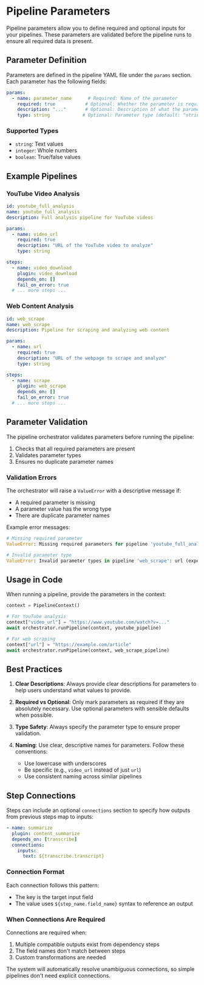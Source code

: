 # Pipeline Parameters

Pipeline parameters allow you to define required and optional inputs for your pipelines. These parameters are validated before the pipeline runs to ensure all required data is present.

## Parameter Definition

Parameters are defined in the pipeline YAML file under the `params` section. Each parameter has the following fields:

```yaml
params:
  - name: parameter_name      # Required: Name of the parameter
    required: true           # Optional: Whether the parameter is required (default: true)
    description: "..."       # Optional: Description of what the parameter is used for
    type: string            # Optional: Parameter type (default: "string")
```

### Supported Types
- `string`: Text values
- `integer`: Whole numbers
- `boolean`: True/false values

## Example Pipelines

### YouTube Video Analysis
```yaml
id: youtube_full_analysis
name: youtube_full_analysis
description: Full analysis pipeline for YouTube videos

params:
  - name: video_url
    required: true
    description: "URL of the YouTube video to analyze"
    type: string

steps:
  - name: video_download
    plugin: video_download
    depends_on: []
    fail_on_error: true
  # ... more steps ...
```

### Web Content Analysis
```yaml
id: web_scrape
name: web_scrape
description: Pipeline for scraping and analyzing web content

params:
  - name: url
    required: true
    description: "URL of the webpage to scrape and analyze"
    type: string

steps:
  - name: scrape
    plugin: web_scrape
    depends_on: []
    fail_on_error: true
  # ... more steps ...
```

## Parameter Validation

The pipeline orchestrator validates parameters before running the pipeline:
1. Checks that all required parameters are present
2. Validates parameter types
3. Ensures no duplicate parameter names

### Validation Errors

The orchestrator will raise a `ValueError` with a descriptive message if:
- A required parameter is missing
- A parameter value has the wrong type
- There are duplicate parameter names

Example error messages:
```python
# Missing required parameter
ValueError: Missing required parameters for pipeline 'youtube_full_analysis': video_url

# Invalid parameter type
ValueError: Invalid parameter types in pipeline 'web_scrape': url (expected string)
```

## Usage in Code

When running a pipeline, provide the parameters in the context:

```python
context = PipelineContext()

# For YouTube analysis
context["video_url"] = "https://www.youtube.com/watch?v=..."
await orchestrator.runPipeline(context, youtube_pipeline)

# For web scraping
context["url"] = "https://example.com/article"
await orchestrator.runPipeline(context, web_scrape_pipeline)
```

## Best Practices

1. **Clear Descriptions**: Always provide clear descriptions for parameters to help users understand what values to provide.

2. **Required vs Optional**: Only mark parameters as required if they are absolutely necessary. Use optional parameters with sensible defaults when possible.

3. **Type Safety**: Always specify the parameter type to ensure proper validation.

4. **Naming**: Use clear, descriptive names for parameters. Follow these conventions:
   - Use lowercase with underscores
   - Be specific (e.g., `video_url` instead of just `url`)
   - Use consistent naming across similar pipelines 

## Step Connections

Steps can include an optional `connections` section to specify how outputs from previous steps map to inputs:

```yaml
- name: summarize
  plugin: content_summarize
  depends_on: [transcribe]
  connections:
    inputs:
      text: ${transcribe.transcript}
```

### Connection Format

Each connection follows this pattern:
- The key is the target input field
- The value uses `${step_name.field_name}` syntax to reference an output

### When Connections Are Required

Connections are required when:
1. Multiple compatible outputs exist from dependency steps
2. The field names don't match between steps
3. Custom transformations are needed

The system will automatically resolve unambiguous connections, so simple pipelines don't need explicit connections. 